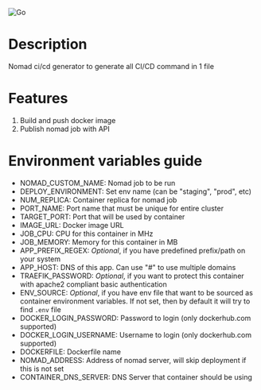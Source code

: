 ![Go](https://github.com/habibiefaried/nomad-ci-cd/workflows/Go/badge.svg)

# Description
Nomad ci/cd generator to generate all CI/CD command in 1 file

# Features
1. Build and push docker image
2. Publish nomad job with API

# Environment variables guide
* NOMAD_CUSTOM_NAME: Nomad job to be run
* DEPLOY_ENVIRONMENT: Set env name (can be "staging", "prod", etc)
* NUM_REPLICA: Container replica for nomad job
* PORT_NAME: Port name that must be unique for entire cluster
* TARGET_PORT: Port that will be used by container
* IMAGE_URL: Docker image URL
* JOB_CPU: CPU for this container in MHz
* JOB_MEMORY: Memory for this container in MB
* APP_PREFIX_REGEX: *Optional*, if you have predefined prefix/path on your system
* APP_HOST: DNS of this app. Can use "#" to use multiple domains
* TRAEFIK_PASSWORD: *Optional*, if you want to protect this container with apache2 compliant basic authentication
* ENV_SOURCE: *Optional*, if you have env file that want to be sourced as container environment variables. If not set, then by default it will try to find `.env` file
* DOCKER_LOGIN_PASSWORD: Password to login (only dockerhub.com supported)
* DOCKER_LOGIN_USERNAME: Username to login (only dockerhub.com supported)
* DOCKERFILE: Dockerfile name
* NOMAD_ADDRESS: Address of nomad server, will skip deployment if this is not set
* CONTAINER_DNS_SERVER: DNS Server that container should be using